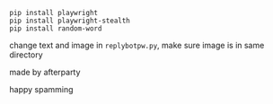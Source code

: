 ```
pip install playwright
pip install playwright-stealth
pip install random-word
```

change text and image in ```replybotpw.py```, make sure image is in same directory

made by afterparty

happy spamming
